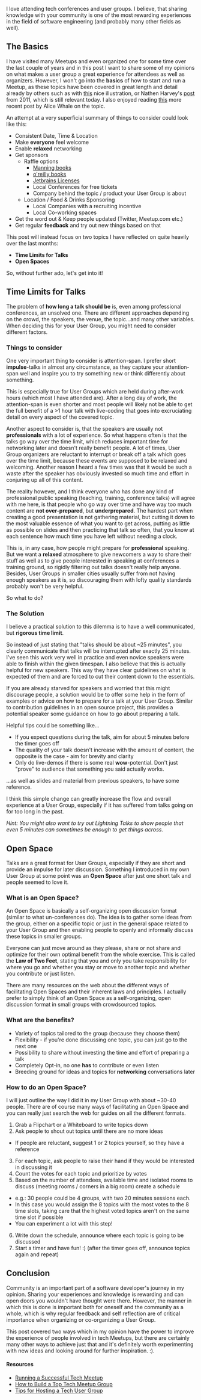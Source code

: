 I love attending tech conferences and user groups. I believe, that sharing knowledge with your community is one of the most rewarding experiences in the field of software engineering (and probably many other fields as well). 

## The Basics

I have visited many Meetups and even organized one for some time over the last couple of years and in this post I want to share some of my opinions on what makes a user group a great experience for attendees as well as organizers. However, I won't go into the **basics** of how to start and run a Meetup, as these topics have been covered in great length and detail already by others such as with [this](https://raygun.com/blog/2014/11/run-successful-tech-meetup/) nice illustration, or Nathen Harvey's [post](http://nathenharvey.com/blog/2011/12/13/tips-for-hosting-a-tech-user-group/) from 2011, which is still relevant today. I also enjoyed reading [this](https://techspark.co/need-to-know-how-to-build-a-top-tech-meetup-group/) more recent post by Alice Whale on the topic. 

An attempt at a very superficial summary of things to consider could look like this:

* Consistent Date, Time & Location 
* Make **everyone** feel welcome 
* Enable **relaxed** networking
* Get sponsors
  * Raffle options
     * [Manning books](https://www.manning.com/)
     * [o'reilly books](http://www.oreilly.com/)
     * [Jetbrains Licenses](https://www.jetbrains.com/)
     * Local Conferences for free tickets
     * Company behind the topic / product your User Group is about
  * Location / Food & Drinks Sponsoring
     * Local Companies with a recruiting incentive
     * Local Co-working spaces
* Get the word out & Keep people updated (Twitter, Meetup.com etc.)
* Get regular **feedback** and try out new things based on that


This post will instead focus on two topics I have reflected on quite heavily over the last months:

* **Time Limits for Talks**
* **Open Spaces**

So, without further ado, let's get into it!

## Time Limits for Talks 

The problem of **how long a talk should be** is, even among professional conferences, an unsolved one. There are different approaches depending on the crowd, the speakers, the venue, the topic...and many other variables. When deciding this for your User Group, you might need to consider different factors. 

### Things to consider

One very important thing to consider is attention-span. I prefer short **impulse**-talks in almost any circumstance, as they capture your attention-span well and inspire you to try something new or think differently about something.

This is especially true for User Groups which are held during after-work hours (which most I have attended are). After a long day of work, the attention-span is even shorter and most people will likely not be able to get the full benefit of a >1 hour talk with live-coding that goes into excruciating detail on every aspect of the covered topic.

Another aspect to consider is, that the speakers are usually not **professionals** with a lot of experience. So what happens often is that the talks go way over the time limit, which reduces important time for networking later and doesn't really benefit people.
A lot of times, User Group organizers are reluctant to interrupt or break off a talk which goes over the time limit, because these events are supposed to be relaxed and welcoming. Another reason I heard a few times was that it would be such a waste after the speaker has obviously invested so much time and effort in conjuring up all of this content.

The reality however, and I think everyone who has done any kind of professional public speaking (teaching, training, conference talks) will agree with me here, is that people who go way over time and have way too much content are **not over-prepared**, but **underprepared**. The hardest part when creating a good presentation is not gathering material, but cutting it down to the most valuable essence of what you want to get across, putting as little as possible on slides and then practicing that talk so often, that you know at each sentence how much time you have left without needing a clock.

This is, in any case, how people might prepare for **professional** speaking. But we want a **relaxed** atmosphere to give newcomers a way to share their stuff as well as to give people interested in speaking at conferences a training ground, so rigidly filtering out talks doesn't really help anyone. Besides, User Groups in smaller cities usually suffer from not having enough speakers as it is, so discouraging them with lofty quality standards probably won't be very helpful. 

So what to do?

### The Solution

I believe a practical solution to this dilemma is to have a well communicated, but **rigorous time limit**.

So instead of just stating that "talks should be about ~25 minutes", you clearly communicate that talks will be interrupted after exactly 25 minutes. I've seen this work very well in practice and even novice speakers were able to finish within the given timespan. I also believe that this is actually helpful for new speakers. This way they have clear guidelines on what is expected of them and are forced to cut their content down to the essentials.

If you are already starved for speakers and worried that this might discourage people, a solution would be to offer some help in the form of examples or advice on how to prepare for a talk at your User Group. Similar to contribution guidelines in an open source project, this provides a potential speaker some guidance on how to go about preparing a talk.

Helpful tips could be something like...

* If you expect questions during the talk, aim for about 5 minutes before the timer goes off
* The quality of your talk doesn't increase with the amount of content, the opposite is the case - aim for brevity and clarity 
* Only do live-demos if there is some real **wow**-potential. Don't just "prove" to audience that something you said actually works.

...as well as slides and material from previous speakers, to have some reference.

I think this simple change can greatly increase the flow and overall experience at a User Group, especially if it has suffered from talks going on for too long in the past.

*Hint: You might also want to try out Lightning Talks to show people that even 5 minutes can sometimes be enough to get things across.*


## Open Space 

Talks are a great format for User Groups, especially if they are short and provide an impulse for later discussion. Something I introduced in my own User Group at some point was an **Open Space** after just one short talk and people seemed to love it.

### What is an Open Space?

An Open Space is basically a self-organizing open discussion format (similar to what un-conferences do). The idea is to gather some ideas from the group, either on a specific topic or just in the general space related to your User Group and then enabling people to openly and informally discuss these topics in smaller groups.

Everyone can just move around as they please, share or not share and optimize for their own optimal benefit from the whole exercise. This is called the **Law of Two Feet**, stating that you and only you take responsibility for where you go and whether you stay or move to another topic and whether you contribute or just listen.

There are many resources on the web about the different ways of facilitating Open Spaces and their inherent laws and principles. I actually prefer to simply think of an Open Space as a self-organizing, open discussion format in small groups with crowdsourced topics. 

### What are the benefits?

* Variety of topics tailored to the group (because they choose them)
* Flexibility - if you're done discussing one topic, you can just go to the next one
* Possibility to share without investing the time and effort of preparing a talk
* Completely Opt-in, no one **has** to contribute or even listen
* Breeding ground for ideas and topics for **networking** conversations later

### How to do an Open Space?

I will just outline the way I did it in my User Group with about ~30-40 people. There are of course many ways of facilitating an Open Space and you can really just search the web for guides on all the different formats. 

1. Grab a Flipchart or a Whiteboard to write topics down
2. Ask people to shout out topics until there are no more ideas
  - If people are reluctant, suggest 1 or 2 topics yourself, so they have a reference
3. For each topic, ask people to raise their hand if they would be interested in discussing it
4. Count the votes for each topic and prioritize by votes
5. Based on the number of attendees, available time and isolated rooms to discuss (meeting rooms / corners in a big room) create a schedule
  - e.g.: 30 people could be 4 groups, with two 20 minutes sessions each. 
  - In this case you would assign the 8 topics with the most votes to the 8 time slots, taking care that the highest voted topics aren't on the same time slot if possible
  - You can experiment a lot with this step!
6. Write down the schedule, announce where each topic is going to be discussed
7. Start a timer and have fun! :) (after the timer goes off, announce topics again and repeat)

## Conclusion

Community is an important part of a software developer's journey in my opinion. Sharing your experiences and knowledge is rewarding and can open doors you wouldn't have thought were there. However, the manner in which this is done is important both for oneself and the community as a whole, which is why regular feedback and self reflection are of critical importance when organizing or co-organizing a User Group.

This post covered two ways which in my opinion have the power to improve the experience of people involved in tech Meetups, but there are certainly many other ways to achieve just that and it's definitely worth experimenting with new ideas and looking around for further inspiration. :). 

#### Resources

* [Running a Successful Tech Meetup](https://raygun.com/blog/2014/11/run-successful-tech-meetup/)
* [How to Build a Top Tech Meetup Group](https://techspark.co/need-to-know-how-to-build-a-top-tech-meetup-group/)
* [Tips for Hosting a Tech User Group](http://nathenharvey.com/blog/2011/12/13/tips-for-hosting-a-tech-user-group/)

